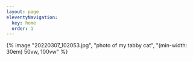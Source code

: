 ```yaml
---
layout: page
eleventyNavigation:
  key: home
  order: 1
---
```


{% image "20220307_102053.jpg", "photo of my tabby cat", "(min-width: 30em) 50vw, 100vw" %}
